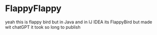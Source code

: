 # FlappyFlappy
yeah this is flappy bird but in Java and in IJ IDEA its FlappyBird but made wit chatGPT it took so long to publish
